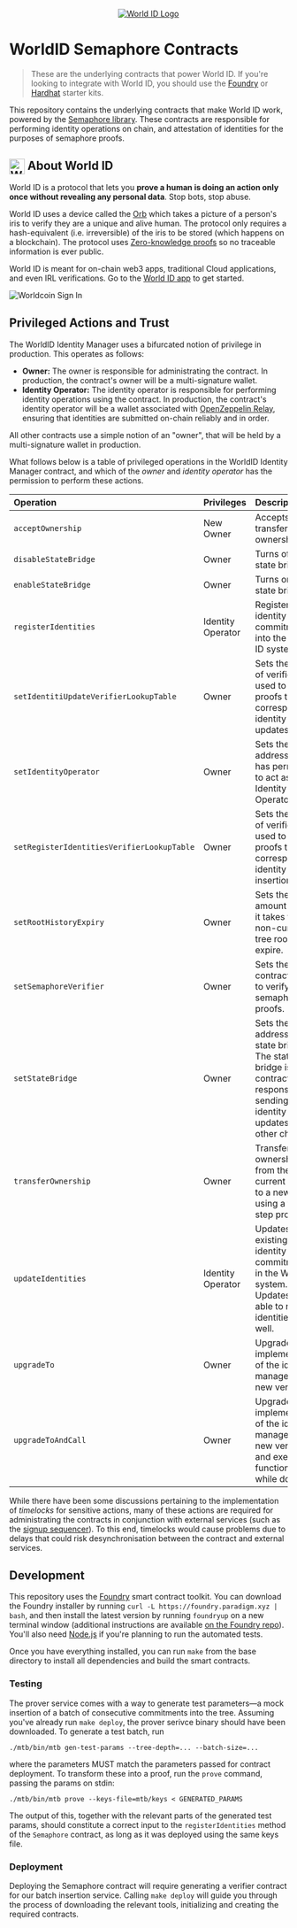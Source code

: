 <p align="center">
  <a href="https://worldcoin.org/world-id">
<img src="https://github.com/worldcoin/world-id-docs/raw/main/public/images/shared-readme/readme-world-id.png" alt="World ID Logo"/>
  </a>
</p>

# WorldID Semaphore Contracts

> These are the underlying contracts that power World ID. If you're looking to integrate with World
> ID, you should use the [Foundry](https://github.com/worldcoin/world-id-starter) or
> [Hardhat](https://github.com/worldcoin/world-id-starter-hardhat) starter kits.

This repository contains the underlying contracts that make World ID work, powered by the
[Semaphore library](http://semaphore.appliedzkp.org/). These contracts are responsible for
performing identity operations on chain, and attestation of identities for the purposes of semaphore
proofs.

## <img align="left" width="28" height="28" src="https://raw.githubusercontent.com/worldcoin/world-id-docs/main/public/images/shared-readme/readme-world-id.png" alt="World ID Logo" style="margin-right: 5;" /> About World ID

World ID is a protocol that lets you **prove a human is doing an action only once without revealing
any personal data**. Stop bots, stop abuse.

World ID uses a device called the [Orb](https://worldcoin.org/how-the-launch-works) which takes a
picture of a person's iris to verify they are a unique and alive human. The protocol only requires a
hash-equivalent (i.e. irreversible) of the iris to be stored (which happens on a blockchain). The
protocol uses [Zero-knowledge proofs](https://docs.worldcoin.org/further-reading/zero-knowledge-proofs) so no traceable information is
ever public.

World ID is meant for on-chain web3 apps, traditional Cloud applications, and even IRL
verifications. Go to the [World ID app](https://worldcoin.org/download-app) to get started.

<img src="https://github.com/worldcoin/world-id-docs/raw/main/public/images/docs/introduction/worldcoin-sign-in.jpg" alt="Worldcoin Sign In"  />

## Privileged Actions and Trust

The WorldID Identity Manager uses a bifurcated notion of privilege in production. This operates as
follows:

- **Owner:** The owner is responsible for administrating the contract. In production, the contract's
  owner will be a multi-signature wallet.
- **Identity Operator:** The identity operator is responsible for performing identity operations
  using the contract. In production, the contract's identity operator will be a wallet associated
  with [OpenZeppelin Relay](https://docs.openzeppelin.com/defender/relay), ensuring that identities
  are submitted on-chain reliably and in order.

All other contracts use a simple notion of an "owner", that will be held by a multi-signature wallet
in production.

What follows below is a table of privileged operations in the WorldID Identity Manager contract, and
which of the _owner_ and _identity operator_ has the permission to perform these actions.

| Operation                                  | Privileges        | Description                                                                                                                           |
| :----------------------------------------- | :---------------- | :------------------------------------------------------------------------------------------------------------------------------------ |
| `acceptOwnership`                          | New Owner         | Accepts the transfer of ownership.                                                                                                    |
| `disableStateBridge`                       | Owner             | Turns off the state bridge.                                                                                                           |
| `enableStateBridge`                        | Owner             | Turns on the state bridge.                                                                                                            |
| `registerIdentities`                       | Identity Operator | Registers new identity commitments into the World ID system.                                                                          |
| `setIdentitiUpdateVerifierLookupTable`     | Owner             | Sets the table of verifiers used to verify proofs that correspond to identity updates.                                                |
| `setIdentityOperator`                      | Owner             | Sets the address that has permission to act as the Identity Operator.                                                                 |
| `setRegisterIdentitiesVerifierLookupTable` | Owner             | Sets the table of verifiers used to verify proofs that correspond to identity insertions.                                             |
| `setRootHistoryExpiry`                     | Owner             | Sets the amount of time it takes for a non-current tree root to expire.                                                               |
| `setSemaphoreVerifier`                     | Owner             | Sets the contract used to verify semaphore proofs.                                                                                    |
| `setStateBridge`                           | Owner             | Sets the address of the state bridge. The state bridge is the contract responsible for sending identity tree updates to other chains. |
| `transferOwnership`                        | Owner             | Transfers ownership from the current owner to a new owner using a two-step process.                                                   |
| `updateIdentities`                         | Identity Operator | Updates existing identity commitments in the World ID system. Updates are able to remove identities as well.                          |
| `upgradeTo`                                | Owner             | Upgrades the implementation of the identity manager to a new version.                                                                 |
| `upgradeToAndCall`                         | Owner             | Upgrades the implementation of the identity manager to a new version and executes a function call while doing so.                     |

While there have been some discussions pertaining to the implementation of _timelocks_ for sensitive
actions, many of these actions are required for administrating the contracts in conjunction with
external services (such as the [signup sequencer](https://github.com/worldcoin/signup-sequencer)).
To this end, timelocks would cause problems due to delays that could risk desynchronisation between
the contract and external services.

## Development

This repository uses the [Foundry](https://github.com/gakonst/foundry) smart contract toolkit. You
can download the Foundry installer by running `curl -L https://foundry.paradigm.xyz | bash`, and
then install the latest version by running `foundryup` on a new terminal window (additional
instructions are available [on the Foundry repo](https://github.com/gakonst/foundry#installation)).
You'll also need [Node.js](https://nodejs.org) if you're planning to run the automated tests.

Once you have everything installed, you can run `make` from the base directory to install all
dependencies and build the smart contracts.

### Testing

The prover service comes with a way to generate test parameters—a mock insertion of a batch of
consecutive commitments into the tree. Assuming you've already run `make deploy`, the prover serivce
binary should have been downloaded. To generate a test batch, run

```
./mtb/bin/mtb gen-test-params --tree-depth=... --batch-size=...
```

where the parameters MUST match the parameters passed for contract deployment. To transform these
into a proof, run the `prove` command, passing the params on stdin:

```
./mtb/bin/mtb prove --keys-file=mtb/keys < GENERATED_PARAMS
```

The output of this, together with the relevant parts of the generated test params, should constitute
a correct input to the `registerIdentities` method of the `Semaphore` contract, as long as it was
deployed using the same keys file.

### Deployment

Deploying the Semaphore contract will require generating a verifier contract for our batch insertion
service. Calling `make deploy` will guide you through the process of downloading the relevant tools,
initializing and creating the required contracts.
